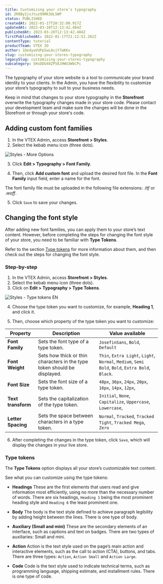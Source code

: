 ```yaml
---
title: Customizing your store’s typography
id: 2R0ByIjvJtuz99RK3OL5WP
status: PUBLISHED
createdAt: 2022-01-17T20:32:00.917Z
updatedAt: 2023-03-28T12:13:42.484Z
publishedAt: 2023-03-28T12:13:42.484Z
firstPublishedAt: 2022-01-17T21:12:52.262Z
contentType: tutorial
productTeam: VTEX IO
author: 1DedyaVUPp5wLAvjY7wKKv
slug: customizing-your-stores-typography
legacySlug: customizing-your-stores-typography
subcategory: 5HsDDU48ZP58JHWU3WbCPc
---
```


The typography of your store website is a tool to communicate your brand identity to your clients. 
In the Admin, you have the flexibility to customize your store’s typography to suit to your business needs.

<div class="alert alert-warning">
  <p>Keep in mind that changes to your store typography in the <b>Storefront</b> overwrite the typography changes made in your store code. Please contact your development team and make sure the changes will be done in the Storefront or through your store's code.</p>
</div>

## Adding custom font families

1. In the VTEX Admin, access **Storefront > Styles**.
2. Select the kebab menu icon (three dots).

![Styles - More Options](//images.ctfassets.net/alneenqid6w5/7qhmfxaMzZ8Aw0F6mygs2i/3bc40e3e3a439475b4f0998a3af56854/styles-two-en.png)

3. Click **Edit > Typography > Font Family**.

4. Then, click **Add custom font** and upload the desired font file. In the **Font Family** input field, enter a name for the font.

<div class="alert alert-warning">
  <p>The font family file must be uploaded in the following file extensions: <i>.ttf</i> or <i>.woff</i>.</p>
</div>

5. Click `Save` to save your changes. 

## Changing the font style

After adding new font families, you can apply them to your store’s text content. However, before completing the steps for changing the font style of your store, you need to be familiar with **Type Tokens**.

Refer to the section [Type tokens](#type-tokens) for more information about them, and then check out the steps for changing the font style.

### Step-by-step

1. In the VTEX Admin, access **Storefront > Styles**.
2. Select the kebab menu icon (three dots).
3. Click on **Edit > Typography > Type Tokens**.

![Styles - Type tokens EN](//images.ctfassets.net/alneenqid6w5/6kw7SMB36fZsS0SKX00Kss/dbb378f7b8e11fa1217276626dd6f008/styles-three-en.gif)

4. Choose the type token you want to customize, for example, **Heading 1**, and click it.

5. Then, choose which property of the type token you want to customize:

| Property | Description | Value available |
| ----------- | --------------- | ----------------- |
| __Font Family__ | Sets the font type of a type token. | `JosefinSans`, `Bold`, `Default` |
| __Font Weight__ | Sets how thick or thin characters in the type token should be displayed. | `Thin`, `Extra Light`, `Light`, `Normal`, `Medium`, `Semi Bold`, `Bold`, `Extra Bold`, `Black`.   |
| __Font Size__ | Sets the font size of a type token. | `48px`, `36px`, `24px`, `20px`, `16px`, `14px`, `12px`,  |
| __Text transform__ | Sets the capitalization of the type token. | `Initial`, `None`, `Capitalize`, `Uppercase`, `Lowercase`,  |
| __Letter Spacing__ | Sets the space between characters in a type token. | `Normal`, `Tracked`, `Tracked Tight`, `Tracked Mega`, `Zero` |

6. After completing the changes in the type token, click `Save`, which will display the changes in your live store.

### Type tokens

The **Type Tokens** option displays all your store’s customizable text content. 

See what you can customize using the type tokens:

- **Headings**
These are the first elements that users read and give information most efficiently, using no more than the necessary number of words. There are six headings, `Heading 1` being the most prominent heading style and `Heading 6` the least prominent one.

- **Body**
The body is the text style defined to achieve paragraph legibility by adding height between the lines. There is one type of body.

- **Auxiliary (Small and mini)**
These are the secondary elements of an interface, such as captions and text on badges. There are two types of auxiliaries: Small and mini.

- **Action**
Action is the text style used on the page’s main action and interactive elements, such as the call to action (CTA), buttons, and tabs. There are three types: `Action`, `Action Small` and `Action Large`.

- **Code**
Code is the text style used to indicate technical terms, such as programming language, shipping estimate, and installment rules. There is one type of code. 

